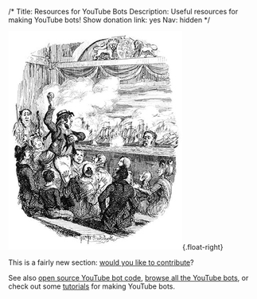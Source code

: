/*
Title: Resources for YouTube Bots
Description: Useful resources for making YouTube bots!
Show donation link: yes
Nav: hidden
*/

![This is EXACTLY what YouTube is like.](/content/images/illustrations/battle-nile.jpg){.float-right}

<div class="note">
  This is a fairly new section: <a href="https://github.com/botwiki/botwiki.org">would you like to contribute</a>?
</div>

See also [open source YouTube bot code](/tag/youtube+opensource), [browse all the YouTube bots](/bots/youtube-bots), or check out some [tutorials](/tutorials/youtube-bots) for making YouTube bots.